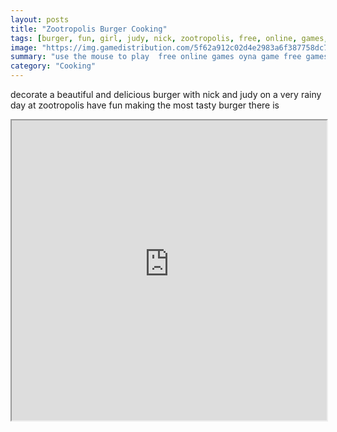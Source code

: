 ```yaml
---
layout: posts
title: "Zootropolis Burger Cooking"
tags: [burger, fun, girl, judy, nick, zootropolis, free, online, games, oyna, game, free, games, play, play, games]
image: "https://img.gamedistribution.com/5f62a912c02d4e2983a6f387758dc762.jpg"
summary: "use the mouse to play  free online games oyna game free games play play games"
category: "Cooking"
---
```


decorate a beautiful and delicious burger with nick and judy on a very rainy day at zootropolis have fun making the most tasty burger there is

<iframe width="100%" height="480px;" src="https://flash.gamedistribution.com?game=5f62a912c02d4e2983a6f387758dc762"></iframe>